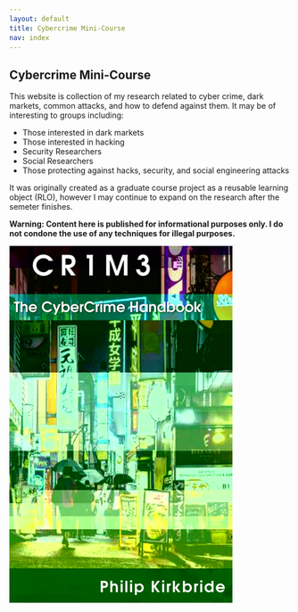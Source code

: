 ```yaml
---
layout: default
title: Cybercrime Mini-Course
nav: index
---
```


## Cybercrime Mini-Course

This website is collection of my research related to cyber crime, dark markets, common attacks, and how to defend against them. It may be of interesting to groups including:

- Those interested in dark markets
- Those interested in hacking
- Security Researchers
- Social Researchers
- Those protecting against hacks, security, and social engineering attacks

It was originally created as a graduate course project as a reusable learning object (RLO), however I may continue to expand on the research after the semeter finishes.

**Warning: Content here is published for informational purposes only. I do not condone the use of any techniques for illegal purposes.**

[![CR1M3 Book Cover](./imgs/cover.png)](https://leanpub.com/CR1M3)
